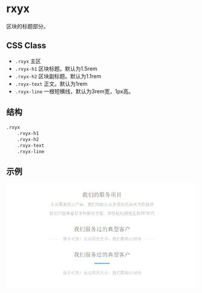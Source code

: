 # rxyx

区块的标题部分。

## CSS Class

* `.rxyx`  主区
* `.rxyx-h1`  区块标题。默认为1.5rem
* `.rxyx-h2`  区块副标题。默认为1.1rem
* `.rxyx-text`  正文。默认为1rem
* `.rxyx-line`  一根短横线，默认为3rem宽，1px高。

## 结构

```
.rxyx
    .rxyx-h1
    .rxyx-h2
    .rxyx-text
    .rxyx-line
```

## 示例

![](demo1.png)